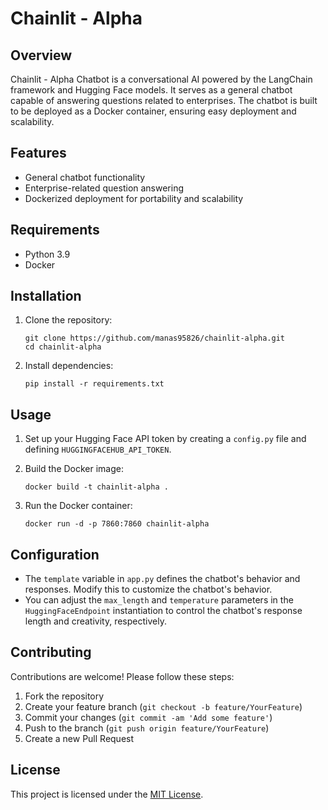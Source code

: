 # Chainlit - Alpha

## Overview
Chainlit - Alpha Chatbot is a conversational AI powered by the LangChain framework and Hugging Face models. It serves as a general chatbot capable of answering questions related to enterprises. The chatbot is built to be deployed as a Docker container, ensuring easy deployment and scalability.

## Features
- General chatbot functionality
- Enterprise-related question answering
- Dockerized deployment for portability and scalability

## Requirements
- Python 3.9
- Docker

## Installation
1. Clone the repository:
    ```
    git clone https://github.com/manas95826/chainlit-alpha.git
    cd chainlit-alpha
    ```

2. Install dependencies:
    ```
    pip install -r requirements.txt
    ```

## Usage
1. Set up your Hugging Face API token by creating a `config.py` file and defining `HUGGINGFACEHUB_API_TOKEN`.

2. Build the Docker image:
    ```
    docker build -t chainlit-alpha .
    ```

3. Run the Docker container:
    ```
    docker run -d -p 7860:7860 chainlit-alpha
    ```

## Configuration
- The `template` variable in `app.py` defines the chatbot's behavior and responses. Modify this to customize the chatbot's behavior.
- You can adjust the `max_length` and `temperature` parameters in the `HuggingFaceEndpoint` instantiation to control the chatbot's response length and creativity, respectively.

## Contributing
Contributions are welcome! Please follow these steps:
1. Fork the repository
2. Create your feature branch (`git checkout -b feature/YourFeature`)
3. Commit your changes (`git commit -am 'Add some feature'`)
4. Push to the branch (`git push origin feature/YourFeature`)
5. Create a new Pull Request

## License
This project is licensed under the [MIT License](LICENSE).
